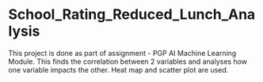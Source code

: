 # School_Rating_Reduced_Lunch_Analysis
This project is done as part of assignment -  PGP AI Machine Learning Module. This finds the correlation between 2 variables and analyses how one variable impacts the other. Heat map and scatter plot are used.
